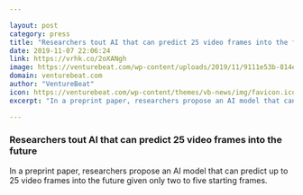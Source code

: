 ```yaml
---

layout: post
category: press
title: "Researchers tout AI that can predict 25 video frames into the future"
date: 2019-11-07 22:06:24
link: https://vrhk.co/2oXANgh
image: https://venturebeat.com/wp-content/uploads/2019/11/9111e53b-814e-4a68-8861-c83fb5141ae6-e1573163524251.png?w=1200&strip=all
domain: venturebeat.com
author: "VentureBeat"
icon: https://venturebeat.com/wp-content/themes/vb-news/img/favicon.ico
excerpt: "In a preprint paper, researchers propose an AI model that can predict up to 25 video frames into the future given only two to five starting frames."

---
```


### Researchers tout AI that can predict 25 video frames into the future

In a preprint paper, researchers propose an AI model that can predict up to 25 video frames into the future given only two to five starting frames.